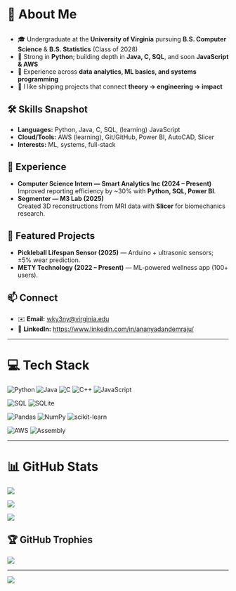 # 💫 About Me

##
- 🎓 Undergraduate at the **University of Virginia** pursuing **B.S. Computer Science** & **B.S. Statistics** (Class of 2028)
- 🐍 Strong in **Python**; building depth in **Java, C, SQL**, and soon **JavaScript & AWS**
- 🔬 Experience across **data analytics, ML basics, and systems programming**
- 🚀 I like shipping projects that connect **theory → engineering → impact**

## 🛠️ Skills Snapshot
- **Languages:** Python, Java, C, SQL, (learning) JavaScript
- **Cloud/Tools:** AWS (learning), Git/GitHub, Power BI, AutoCAD, Slicer
- **Interests:** ML, systems, full-stack

## 🔬 Experience
- **Computer Science Intern — Smart Analytics Inc (2024 – Present)**  
  Improved reporting efficiency by ~30% with **Python, SQL, Power BI**.
- **Segmenter — M3 Lab (2025)**  
  Created 3D reconstructions from MRI data with **Slicer** for biomechanics research.

## 📂 Featured Projects
- **Pickleball Lifespan Sensor (2025)** — Arduino + ultrasonic sensors; ±5% wear prediction.
- **METY Technology (2022 – Present)** — ML-powered wellness app (100+ users).

## 📫 Connect
- ✉️ **Email:** [wky3ny@virginia.edu](mailto:wky3ny@virginia.edu)  
- 💼 **LinkedIn:** https://www.linkedin.com/in/ananyadandemraju/

---

# 💻 Tech Stack

![Python](https://img.shields.io/badge/Python-3776AB?style=for-the-badge&logo=python&logoColor=white)
![Java](https://img.shields.io/badge/Java-007396?style=for-the-badge&logo=openjdk&logoColor=white)
![C](https://img.shields.io/badge/C-283593?style=for-the-badge&logo=c&logoColor=white)
![C++](https://img.shields.io/badge/C++-00599C?style=for-the-badge&logo=cplusplus&logoColor=white)
![JavaScript](https://img.shields.io/badge/JavaScript-F7DF1E?style=for-the-badge&logo=javascript&logoColor=000000)

![SQL](https://img.shields.io/badge/SQL-336791?style=for-the-badge&logo=postgresql&logoColor=white)
![SQLite](https://img.shields.io/badge/SQLite-07405E?style=for-the-badge&logo=sqlite&logoColor=white)

![Pandas](https://img.shields.io/badge/Pandas-150458?style=for-the-badge&logo=pandas&logoColor=white)
![NumPy](https://img.shields.io/badge/NumPy-013243?style=for-the-badge&logo=numpy&logoColor=white)
![scikit-learn](https://img.shields.io/badge/scikit--learn-F7931E?style=for-the-badge&logo=scikitlearn&logoColor=white)

![AWS](https://img.shields.io/badge/AWS-FF9900?style=for-the-badge&logo=amazonaws&logoColor=000000)
![Assembly](https://img.shields.io/badge/Assembly-000000?style=for-the-badge&logo=assemblyscript&logoColor=white)

---

# 📊 GitHub Stats

![](https://github-readme-stats.vercel.app/api?username=adandemraju&theme=tokyonight&hide_border=false&include_all_commits=false&count_private=false)

![](https://nirzak-streak-stats.vercel.app/?user=adandemraju&theme=tokyonight&hide_border=false)

![](https://github-readme-stats.vercel.app/api/top-langs/?username=adandemraju&theme=tokyonight&hide_border=false&layout=compact)

## 🏆 GitHub Trophies
![](https://github-profile-trophy.vercel.app/?username=adandemraju&theme=tokyonight&no-frame=true&no-bg=false&margin-w=4)

---

[![](https://visitcount.itsvg.in/api?id=adandemraju&icon=0&color=1)](https://visitcount.itsvg.in)

<!-- Proudly styled for dark mode -->
